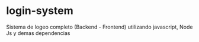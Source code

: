 # login-system
Sistema de logeo completo (Backend - Frontend) utilizando javascript, Node Js y demas dependencias
